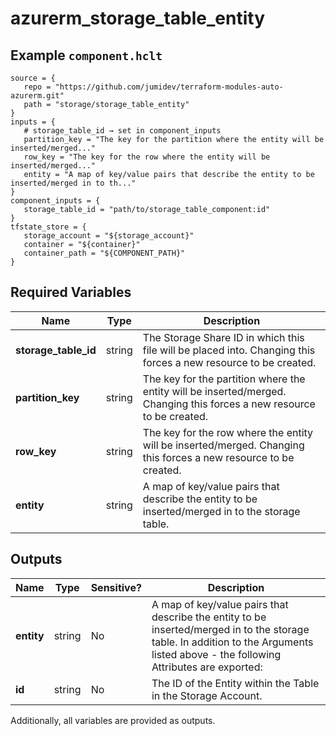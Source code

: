 # azurerm_storage_table_entity



## Example `component.hclt`

```hcl
source = {
   repo = "https://github.com/jumidev/terraform-modules-auto-azurerm.git"   
   path = "storage/storage_table_entity"   
}
inputs = {
   # storage_table_id → set in component_inputs
   partition_key = "The key for the partition where the entity will be inserted/merged..."   
   row_key = "The key for the row where the entity will be inserted/merged..."   
   entity = "A map of key/value pairs that describe the entity to be inserted/merged in to th..."   
}
component_inputs = {
   storage_table_id = "path/to/storage_table_component:id"   
}
tfstate_store = {
   storage_account = "${storage_account}"   
   container = "${container}"   
   container_path = "${COMPONENT_PATH}"   
}
```

## Required Variables

| Name | Type |  Description |
| ---- | --------- |  ----------- |
| **storage_table_id** | string |  The Storage Share ID in which this file will be placed into. Changing this forces a new resource to be created. | 
| **partition_key** | string |  The key for the partition where the entity will be inserted/merged. Changing this forces a new resource to be created. | 
| **row_key** | string |  The key for the row where the entity will be inserted/merged. Changing this forces a new resource to be created. | 
| **entity** | string |  A map of key/value pairs that describe the entity to be inserted/merged in to the storage table. | 



## Outputs

| Name | Type | Sensitive? | Description |
| ---- | ---- | --------- | --------- |
| **entity** | string | No  | A map of key/value pairs that describe the entity to be inserted/merged in to the storage table. In addition to the Arguments listed above - the following Attributes are exported: | 
| **id** | string | No  | The ID of the Entity within the Table in the Storage Account. | 

Additionally, all variables are provided as outputs.
